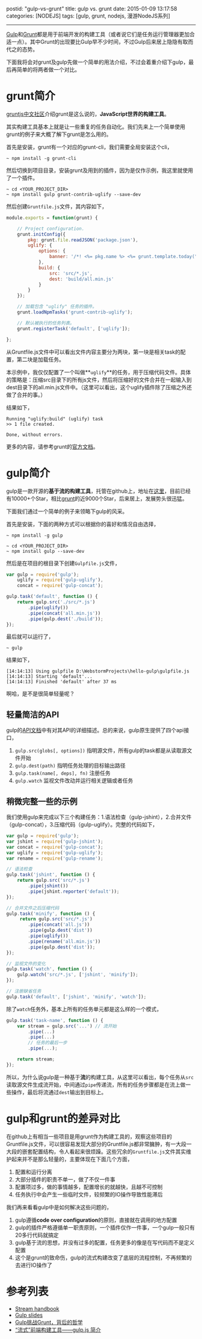 postid: "gulp-vs-grunt"
title: gulp vs. grunt
date: 2015-01-09 13:17:58
categories: [NODEJS]
tags: [gulp, grunt, nodejs, 漫游NodeJS系列]

---

[Gulp](http://gulpjs.com/)和[Grunt](http://gruntjs.com/)都是用于前端开发的构建工具（或者说它们是任务运行管理器更加合适一点）。其中Grunt的出现要比Gulp早不少时间，不过Gulp后来居上隐隐有取而代之的态势。

下面我将会对grunt及gulp先做一个简单的用法介绍，不过会着重介绍下gulp，最后再简单的将两者做一个对比。

# grunt简介

[gruntjs中文社区](http://www.gruntjs.net/)介绍grunt是这么说的，**JavaScript世界的构建工具**。

其实构建工具基本上就是让一些重复的任务自动化。我们先来上一个简单使用grunt的例子来大概了解下grunt是怎么用的。

首先是安装，grunt有一个对应的grunt-cli，我们需要全局安装这个cli，

```shell
~ npm install -g grunt-cli
```

然后切换到项目目录，安装grunt及用到的插件，因为是仅作示例，我这里就使用了一个插件。

```shell
~ cd <YOUR_PROJECT_DIR>
~ npm install gulp grunt-contrib-uglify --save-dev
```

然后创建`Gruntfile.js`文件，其内容如下，

```javascript
module.exports = function(grunt) {

    // Project configuration.
    grunt.initConfig({
        pkg: grunt.file.readJSON('package.json'),
        uglify: {
            options: {
                banner: '/*! <%= pkg.name %> <%= grunt.template.today("yyyy-mm-dd") %> */\n'
            },
            build: {
                src: 'src/*.js',
                dest: 'build/all.min.js'
            }
        }
    });

    // 加载包含 "uglify" 任务的插件。
    grunt.loadNpmTasks('grunt-contrib-uglify');

    // 默认被执行的任务列表。
    grunt.registerTask('default', ['uglify']);

};
```

从Gruntfile.js文件中可以看出文件内容主要分为两块，第一块是相关task的配置，第二块是加载任务。

本示例中，我仅仅配置了一个叫做**`uglify`**的任务，用于压缩代码文件。具体的策略是：压缩src目录下的所有js文件，然后将压缩好的文件合并在一起输入到dest目录下的all.min.js文件中。（这里可以看出，这个uglify插件除了压缩之外还做了合并的事。）

结果如下，

```shell
Running "uglify:build" (uglify) task
>> 1 file created.

Done, without errors.
```

更多的内容，请参考grunt的[官方文档](http://gruntjs.com/getting-started)。


# gulp简介

gulp是一款开源的**基于流的构建工具**，托管在github上，地址在[这里](https://github.com/gulpjs/gulp)，目前已经有10000+个Star，相比[grunt](https://github.com/gruntjs/grunt)的近9000个Star，后来居上，发展势头很迅猛。

下面我们通过一个简单的例子来领略下gulp的风采。

首先是安装，下面的两种方式可以根据你的喜好和情况自由选择，

```shell
~ npm install -g gulp
```

```shell
~ cd <YOUR_PROJECT_DIR>
~ npm install gulp --save-dev
```

然后是在项目的根目录下创建`Gulpfile.js`文件，

```javascript
var gulp = require('gulp');
    uglify = require('gulp-uglify'),
    concat = require('gulp-concat');

gulp.task('default', function () {
    return gulp.src('./src/*.js')
        .pipe(uglify())
        .pipe(concat('all.min.js'))
        .pipe(gulp.dest('./build'));
});
```

最后就可以运行了，

```shell
~ gulp
```
结果如下，

```shell
[14:14:13] Using gulpfile D:\WebstormProjects\hello-gulp\gulpfile.js
[14:14:13] Starting 'default'...
[14:14:13] Finished 'default' after 37 ms
```

啊哈，是不是很简单轻量呢？

## 轻量简洁的API

gulp的[API文档](https://github.com/gulpjs/gulp/blob/master/docs/API.md)中有对其API的详细描述。总的来说，gulp原生提供了四个api接口，

1. `gulp.src(globs[, options])` 指明源文件，所有gulp的task都是从读取源文件开始
2. `gulp.dest(path)` 指明任务处理的目标输出路径
3. `gulp.task(name[, deps], fn)` 注册任务
4. `gulp.watch` 监视文件改动并运行相关逻辑或者任务

## 稍微完整一些的示例

我们使用gulp来完成以下三个构建任务：1.语法检查（gulp-jshint），2.合并文件（gulp-concat），3.压缩代码（gulp-uglify）。完整的代码如下，

```javascript
var gulp = require('gulp');
var jshint = require('gulp-jshint');
var concat = require('gulp-concat');
var uglify = require('gulp-uglify');
var rename = require('gulp-rename');

// 语法检查
gulp.task('jshint', function () {
    return gulp.src('src/*.js')
        .pipe(jshint())
        .pipe(jshint.reporter('default'));
});

// 合并文件之后压缩代码
gulp.task('minify', function () {
     return gulp.src('src/*.js')
        .pipe(concat('all.js'))
        .pipe(gulp.dest('dist'))
        .pipe(uglify())
        .pipe(rename('all.min.js'))
        .pipe(gulp.dest('dist'));
});

// 监视文件的变化
gulp.task('watch', function () {
    gulp.watch('src/*.js', ['jshint', 'minify']);
});

// 注册缺省任务
gulp.task('default', ['jshint', 'minify', 'watch']);
```

除了`watch`任务外，基本上所有的任务单元都是这么样的一个模式，

```javascript
gulp.task('task-name', function () {
    var stream = gulp.src('...') // 流开始
        .pipe(...)
        .pipe(...)
        // 任务的最后一步
        .pipe(...);

    return stream;
});
```

所以，为什么说gulp是一种基于**流**的构建工具，从这里可以看出，每个任务从`src`读取源文件生成流开始，中间通过`pipe`传递流，所有的任务步骤都是在流上做一些操作，最后将流通过`dest`输出到目标上。

# gulp和grunt的差异对比

在github上有相当一些项目是用grunt作为构建工具的，观察这些项目的Gruntfile.js文件，可以很容易发现大部分的Gruntfile.js都非常臃肿，有一大段一大段的嵌套配置结构，令人看起来很烦躁。这些冗余的`Gruntfile.js`文件其实维护起来并不是那么轻量的，主要体现在下面几个方面，

1. 配置和运行分离
2. 大部分插件的职责不单一，做了不仅一件事
3. 配置项过多，做的事情越多，配置增长的就越快，且越不可控制
4. 任务执行中会产生一些临时文件，较频繁的IO操作导致性能滞后

我们再来看看gulp中是如何解决这些问题的，

1. gulp遵循**code over configuration**的原则，直接就在调用的地方配置
2. gulp的插件严格遵循单一职责原则，一个插件仅作一件事，一个gulp一般只有20多行代码就搞定
3. gulp基于流的思想，并没有过多的配置，任务更多的像是在写代码而不是定义配置
4. 这个是grunt的致命伤，gulp的流式构建改变了底层的流程控制，不再频繁的去进行IO操作了


# 参考列表

- [Stream handbook](https://github.com/substack/stream-handbook)
- [Gulp slides](http://slides.com/contra/gulp)
- [Gulp挑战Grunt，背后的哲学](http://www.jianshu.com/p/3779f708f5d7/)
- [“流式”前端构建工具——gulp.js 简介](http://segmentfault.com/blog/nightire/1190000000435599)




